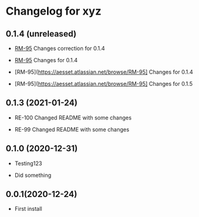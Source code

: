 Changelog for xyz
=================

0.1.4 (unreleased)
------------------

- [RM-95](https://aesset.atlassian.net/browse/RM-95) Changes correction for 0.1.4

- [RM-95](https://aesset.atlassian.net/browse/RM-95) Changes for 0.1.4

- [RM-95](https://aesset.atlassian.net/browse/RM-95] Changes for 0.1.4

- [RM-95](https://aesset.atlassian.net/browse/RM-95] Changes for 0.1.5


0.1.3 (2021-01-24)
------------------

- RE-100 Changed README with some changes

- RE-99 Changed README with some changes


0.1.0 (2020-12-31)
----------------

- Testing123

- Did something

0.0.1(2020-12-24)
----------------

- First install